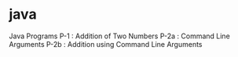 # java
 Java Programs
P-1 : Addition of Two Numbers
P-2a : Command Line Arguments 
P-2b : Addition using Command Line Arguments